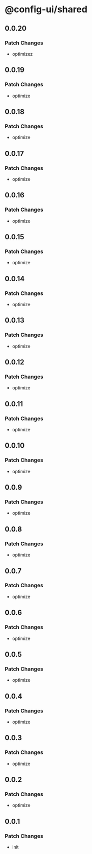 # @config-ui/shared

## 0.0.20

### Patch Changes

- optimizez

## 0.0.19

### Patch Changes

- optimize

## 0.0.18

### Patch Changes

- optimize

## 0.0.17

### Patch Changes

- optimize

## 0.0.16

### Patch Changes

- optimize

## 0.0.15

### Patch Changes

- optimize

## 0.0.14

### Patch Changes

- optimize

## 0.0.13

### Patch Changes

- optimize

## 0.0.12

### Patch Changes

- optimize

## 0.0.11

### Patch Changes

- optimize

## 0.0.10

### Patch Changes

- optimize

## 0.0.9

### Patch Changes

- optimize

## 0.0.8

### Patch Changes

- optimize

## 0.0.7

### Patch Changes

- optimize

## 0.0.6

### Patch Changes

- optimize

## 0.0.5

### Patch Changes

- optimize

## 0.0.4

### Patch Changes

- optimize

## 0.0.3

### Patch Changes

- optimize

## 0.0.2

### Patch Changes

- optimize

## 0.0.1

### Patch Changes

- init
